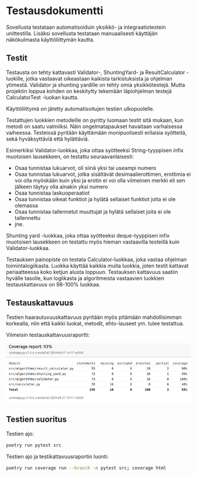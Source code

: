 # Testausdokumentti

Sovellusta testataan automatisoiduin yksikkö- ja integraatiotestein unittestilla. Lisäksi sovellusta testataan manuaalisesti käyttäjän näkökulmasta käyttöliittymän kautta. 

## Testit

Testausta on tehty kattavasti Validator-, ShuntingYard- ja ResultCalculator -luokille, jotka vastaavat oikeastaan kaikista tarkistuksista ja ohjelman ytimestä. Validator ja shunting yardille on tehty omia yksikkötestejä. Mutta projektin loppua kohden on keskitytty tekemään läpiohjelman testejä CalculatorTest -luokan kautta.  

Käyttöliittymä on jätetty automatisoitujen testien ulkopuolelle. 

Testattujen luokkien metodeille on pyritty luomaan testit sitä mukaan, kun metodi on saatu valmiiksi. Näin ongelmatapaukset havaitaan varhaisessa vaiheessa. Testeissä pyritään käyttämään monipuolisesti erilaisia syötteitä, sekä hyväksyttäviä että hylättäviä. 

Esimerkiksi Validator-luokkaa, joka ottaa syötteeksi String-tyyppisen infix muotoisen lausekkeen, on testattu seuraavanlaisesti:
- Osaa tunnistaa lukuarvot, oli siinä yksi tai useampi numero
- Osaa tunnistaa lukuarvot, jotka sisältävät desimaalierottimen, erottimia ei voi olla myöskään kuin yksi ja erotin ei voi olla viimeinen merkki eli sen jälkeen täytyy olla ainakin yksi numero
- Osaa tunnistaa laskuoperaatiot
- Osaa tunnistaa oikeat funktiot ja hylätä sellaiset funktiot joita ei ole olemassa
- Osaa tunnistaa tallennetut muuttujat ja hylätä sellaiset joita ei ole tallennettu
- jne.

Shunting yard -luokkaa, joka ottaa syötteeksi deque-tyyppisen infix muotoisen lausekkeen on testattu myös hieman vastaavilla testeillä kuin Validator-luokkaa.

Testauksen painopiste on testata Calculator-luokkaa, joka vastaa ohjelman toimintalogiikasta. Luokka käyttää kaikkia muita luokkia, joten testit kattavat periaatteessa koko ketjun alusta loppuun. Testauksen kattavuus saatiin hyvälle tasolle, kun logiikasta ja algoritmeista vastaavien luokkien testauskattavuus on 98-100% luokkaa. 

## Testauskattavuus

Testien haarautuvuuskattavuus pyritään myös pitämään mahdollisimman korkealla, niin että kaikki luokat, metodit, ehto-lauseet ym. tulee testattua. 

Viimeisin testauskattavuusraportti: 

![](testauskattavuus_raportti.png)

## Testien suoritus

Testien ajo:

```bash
poetry run pytest src
```

Testien ajo ja testikattavuusraportin luonti:

```bash
poetry run coverage run --branch -m pytest src; coverage html
```